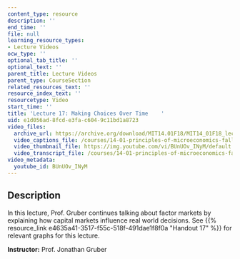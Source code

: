 ```yaml
---
content_type: resource
description: ''
end_time: ''
file: null
learning_resource_types:
- Lecture Videos
ocw_type: ''
optional_tab_title: ''
optional_text: ''
parent_title: Lecture Videos
parent_type: CourseSection
related_resources_text: ''
resource_index_text: ''
resourcetype: Video
start_time: ''
title: 'Lecture 17: Making Choices Over Time    '
uid: e1d056ad-8fcd-e3fa-c604-9c11bd1a8723
video_files:
  archive_url: https://archive.org/download/MIT14.01F18/MIT14_01F18_lec17_300k.mp4
  video_captions_file: /courses/14-01-principles-of-microeconomics-fall-2018/6948df814bfc586fa7df8d6f2c3c513c_BUnUOv_INyM.vtt
  video_thumbnail_file: https://img.youtube.com/vi/BUnUOv_INyM/default.jpg
  video_transcript_file: /courses/14-01-principles-of-microeconomics-fall-2018/f33792dc91011c910907ec8a71059981_BUnUOv_INyM.pdf
video_metadata:
  youtube_id: BUnUOv_INyM
---
```


Description
-----------

In this lecture, Prof. Gruber continues talking about factor markets by explaining how capital markets influence real world decisions. See {{% resource_link e4635a41-3517-f55c-518f-491dae1f8f0a "Handout 17" %}} for relevant graphs for this lecture. 

**Instructor:** Prof. Jonathan Gruber